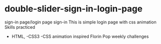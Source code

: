 # double-slider-sign-in-login-page
sign-in page/login page sign-in 
This is simple login page with css animation
Skills practiced  
- HTML,
-CSS3 
-CSS animation
inspired Florin Pop weekly challenges
